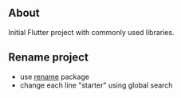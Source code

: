 ## About

Initial Flutter project with commonly used libraries.

## Rename project

- use [rename](https://pub.dev/packages/rename) package
- change each line "starter" using global search
